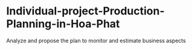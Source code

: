 # Individual-project-Production-Planning-in-Hoa-Phat
Analyze and propose the plan to monitor and estimate business aspects 

